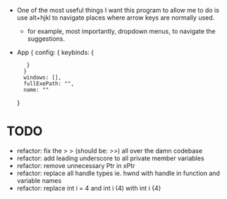 * One of the most useful things I want this program to allow me to do is use alt+hjkl to navigate places where arrow keys are normally used.
    * for example, most importantly, dropdown menus, to navigate the suggestions.
* App
    {
        config: {
         keybinds: {
         
         }
        }
        windows: [],
        fullExePath: "",
        name: ""
    }
    
    
# TODO
* refactor: fix the > > (should be: >>) all over the damn codebase
* refactor: add leading underscore to all private member variables
* refactor: remove unnecessary Ptr in xPtr
* refactor: replace all handle types ie. hwnd with handle in function and variable names
* refactor: replace int i = 4 and int i (4) with int i {4}

